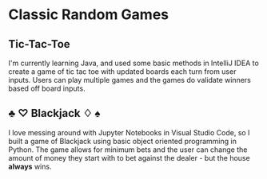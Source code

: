 # Classic Random Games

## Tic-Tac-Toe
I'm currently learning Java, and used some basic methods in IntelliJ IDEA to create a game of tic tac toe with updated boards each turn from user inputs. Users can play multiple games and the games do validate winners based off board inputs.

## ♣ ♡ Blackjack ♢ ♠
I love messing around with Jupyter Notebooks in Visual Studio Code, so I built a game of Blackjack using basic object oriented programming in Python. The game allows for minimum bets and the user can change the amount of money they start with to bet against the dealer - but the house **always** wins. 
